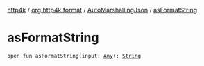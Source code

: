 [http4k](../../index.md) / [org.http4k.format](../index.md) / [AutoMarshallingJson](index.md) / [asFormatString](./as-format-string.md)

# asFormatString

`open fun asFormatString(input: `[`Any`](https://kotlinlang.org/api/latest/jvm/stdlib/kotlin/-any/index.html)`): `[`String`](https://kotlinlang.org/api/latest/jvm/stdlib/kotlin/-string/index.html)